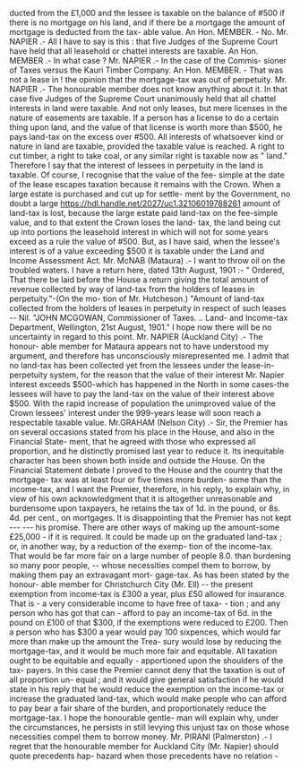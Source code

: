 ducted from the £1,000 and the lessee is taxable on the balance of #500 if there is no mortgage on his land, and if there be a mortgage the amount of mortgage is deducted from the tax- able value. An Hon. MEMBER. - No. Mr. NAPIER .- All I have to say is this : that five Judges of the Supreme Court have held that all leasehold or chattel interests are taxable. An Hon. MEMBER .- In what case ? Mr. NAPIER .- In the case of the Commis- sioner of Taxes versus the Kauri Timber Company. An Hon. MEMBER. - That was not a lease in ! the opinion that the mortgage-tax was out of perpetuity. Mr. NAPIER .- The honourable member does not know anything about it. In that case five Judges of the Supreme Court unanimously held that all chattel interests in land were taxable. And not only leases, but mere licenses in the nature of easements are taxable. If a person has a license to do a certain thing upon land, and the value of that license is worth more than $500, he pays land-tax on the excess over #500. All interests of whatsoever kind or nature in land are taxable, provided the taxable value is reached. A right to cut timber, a right to take coal, or any similar right is taxable now as " land." Therefore I say that the interest of lessees in perpetuity in the land is taxable. Of course, I recognise that the value of the fee- simple at the date of the lease escapes taxation because it remains with the Crown. When a large estate is purchased and cut up for settle- ment by the Government, no doubt a large https://hdl.handle.net/2027/uc1.32106019788261 amount of land-tax is lost, because the large estate paid land-tax on the fee-simple value, and to that extent the Crown loses the land- tax, the land being cut up into portions the leasehold interest in which will not for some years exceed as a rule the value of #500. But, as I have said, when the lessee's interest is of a value exceeding $500 it is taxable under the Land and Income Assessment Act. Mr. McNAB (Mataura) .- I want to throw oil on the troubled waters. I have a return here, dated 13th August, 1901 :- " Ordered, That there be laid before the House a return giving the total amount of revenue collected by way of land-tax from the holders of leases in perpetuity."-(On the mo- tion of Mr. Hutcheson.) "Amount of land-tax collected from the holders of leases in perpetuity in respect of such leases -- Nil. "JOHN MCGOWAN, Commissioner of Taxes. .. Land- and Income-tax Department, Wellington, 21st August, 1901." I hope now there will be no uncertainty in regard to this point. Mr. NAPIER (Auckland City) .- The honour- able member for Mataura appears not to have understood my argument, and therefore has unconsciously misrepresented me. I admit that no land-tax has been collected yet from the lessees under the lease-in-perpetuity system, for the reason that the value of their interest Mr. Napier interest exceeds $500-which has happened in the North in some cases-the lessees will have to pay the land-tax on the value of their interest above $500. With the rapid increase of population the unimproved value of the Crown lessees' interest under the 999-years lease will soon reach a respectable taxable value. Mr.GRAHAM (Nelson City) .- Sir, the Premier has on several occasions stated from his place in the House, and also in the Financial State- ment, that he agreed with those who expressed all proportion, and he distinctly promised last year to reduce it. Its inequitable character has been shown both inside and outside the House. On the Financial Statement debate I proved to the House and the country that the mortgage- tax was at least four or five times more burden- some than the income-tax, and I want the Premier, therefore, in his reply, to explain why, in view of his own acknowledgment that it is altogether unreasonable and burdensome <!-- PageHeader="\- - --" --> upon taxpayers, he retains the tax of 1d. in the pound, or 8s. 4d. per cent., on mortgages. It is disappointing that the Premier has not kept \--- --- his promise. There are other ways of making up the amount-some £25,000 - if it is required. It could be made up on the graduated land-tax ; or, in another way, by a reduction of the exemp- tion of the income-tax. That would be far more fair on a large number of people 8.0. than burdening so many poor people, \-- whose necessities compel them to borrow, by making them pay an extravagant mort- gage-tax. As has been stated by the honour- able member for Christchurch City (Mr. Ell) \-- the present exemption from income-tax is £300 a year, plus £50 allowed for insurance. That is \- a very considerable income to have free of taxa- \- tion ; and any person who has got that can \- afford to pay an income-tax of 6d. in the pound on £100 of that $300, if the exemptions were reduced to £200. Then a person who has $300 a year would pay 100 sixpences, which would far more than make up the amount the Trea- sury would lose by reducing the mortgage-tax, and it would be much more fair and equitable. All taxation ought to be equitable and equally \- apportioned upon the shoulders of the tax- payers. In this case the Premier cannot deny that the taxation is out of all proportion un- equal ; and it would give general satisfaction if he would state in his reply that he would reduce the exemption on the income-tax or increase the graduated land-tax, which would make people who can afford to pay bear a fair share of the burden, and proportionately reduce the mortgage-tax. I hope the honourable gentle- man will explain why, under the circumstances, he persists in still levying this unjust tax on those whose necessities compel them to borrow money. Mr. PIRANI (Palmerston) .- I regret that the honourable member for Auckland City (Mr. Napier) should quote precedents hap- hazard when those precedents have no relation \- 